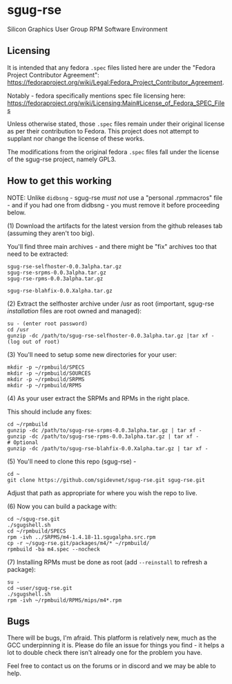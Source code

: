 # sgug-rse

Silicon Graphics User Group RPM Software Environment

## Licensing

It is intended that any fedora `.spec` files listed here are under the "Fedora Project Contributor Agreement": https://fedoraproject.org/wiki/Legal:Fedora_Project_Contributor_Agreement.

Notably - fedora specifically mentions spec file licensing here: https://fedoraproject.org/wiki/Licensing:Main#License_of_Fedora_SPEC_Files

Unless otherwise stated, those `.spec` files remain under their original license as per their contribution to Fedora. This project does not attempt to supplant nor change the license of these works.

The modifications from the original fedora `.spec` files fall under the license of the sgug-rse project, namely GPL3.

## How to get this working

NOTE: Unlike `didbsng` - sgug-rse _must not_ use a "personal .rpmmacros" file - and if you had one from didbsng - you must remove it before proceeding below.

(1) Download the artifacts for the latest version from the github releases tab (assuming they aren't too big).

You'll find three main archives - and there might be "fix" archives too that need to be extracted:

```
sgug-rse-selfhoster-0.0.3alpha.tar.gz
sgug-rse-srpms-0.0.3alpha.tar.gz
sgug-rse-rpms-0.0.3alpha.tar.gz

sgug-rse-blahfix-0.0.Xalpha.tar.gz
```

(2) Extract the selfhoster archive under /usr as root (important, sgug-rse _installation_ files are root owned and managed):

```
su - (enter root password)
cd /usr
gunzip -dc /path/to/sgug-rse-selfhoster-0.0.3alpha.tar.gz |tar xf -
(log out of root)
```

(3) You'll need to setup some new directories for your user:

```
mkdir -p ~/rpmbuild/SPECS
mkdir -p ~/rpmbuild/SOURCES
mkdir -p ~/rpmbuild/SRPMS
mkdir -p ~/rpmbuild/RPMS
```

(4) As your user extract the SRPMs and RPMs in the right place.

This should include any fixes:

```
cd ~/rpmbuild
gunzip -dc /path/to/sgug-rse-srpms-0.0.3alpha.tar.gz | tar xf -
gunzip -dc /path/to/sgug-rse-rpms-0.0.3alpha.tar.gz | tar xf -
# Optional
gunzip -dc /path/to/sgug-rse-blahfix-0.0.Xalpha.tar.gz | tar xf -
```

(5) You'll need to clone this repo (sgug-rse) -

```
cd ~
git clone https://github.com/sgidevnet/sgug-rse.git sgug-rse.git
```
Adjust that path as appropriate for where you wish the repo to live.

(6) Now you can build a package with:

```
cd ~/sgug-rse.git
./sgugshell.sh
cd ~/rpmbuild/SPECS
rpm -ivh ../SRPMS/m4-1.4.18-11.sgugalpha.src.rpm
cp -r ~/sgug-rse.git/packages/m4/* ~/rpmbuild/
rpmbuild -ba m4.spec --nocheck
```

(7) Installing RPMs must be done as root (add `--reinstall` to refresh a package):

```
su -
cd ~user/sgug-rse.git
./sgugshell.sh
rpm -ivh ~/rpmbuild/RPMS/mips/m4*.rpm
```

## Bugs

There will be bugs, I'm afraid. This platform is relatively new, much as the GCC underpinning it is. Please do file an issue for things you find - it helps a lot to double check there isn't already one for the problem you have.

Feel free to contact us on the forums or in discord and we may be able to help.
